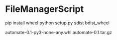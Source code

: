 # FileManagerScript
pip install wheel
python setup.py sdist bdist_wheel

<!-- packages -->
automate-0.1-py3-none-any.whl
automate-0.1.tar.gz